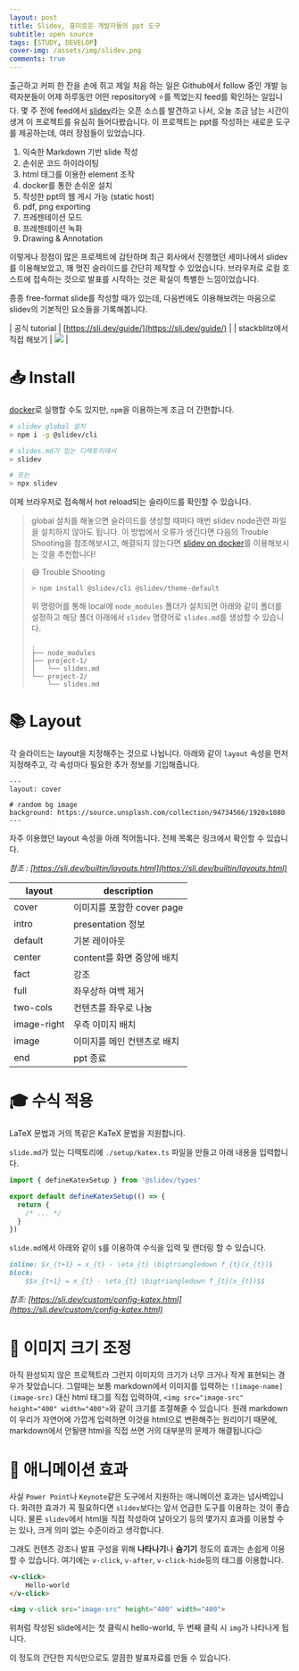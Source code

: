 ```yaml
---
layout: post
title: Slidev, 흥미로운 개발자들의 ppt 도구
subtitle: open source
tags: [STUDY, DEVELOP]
cover-img: /assets/img/slidev.png
comments: true
---
```


출근하고 커피 한 잔을 손에 쥐고 제일 처음 하는 일은 Github에서 follow 중인 개발 능력자분들이 어제 하루동안 어떤 repository에 ⭐를 찍었는지 feed를 확인하는 일입니다. 몇 주 전에 feed에서 [slidev](https://sli.dev/)라는 오픈 소스를 발견하고 나서, 오늘 조금 남는 시간이 생겨 이 프로젝트를 유심히 들어다봤습니다. 이 프로젝트는 ppt를 작성하는 새로운 도구를 제공하는데, 여러 장점들이 있었습니다.

1. 익숙한 Markdown 기반 slide 작성
2. 손쉬운 코드 하이라이팅
3. html 태그를 이용한 element 조작
4. docker를 통한 손쉬운 설치
5. 작성한 ppt의 웹 게시 가능 (static host)
6. pdf, png exporting
7. 프레젠테이션 모드
8. 프레젠테이션 녹화
9. Drawing & Annotation


이렇게나 장점이 많은 프로젝트에 감탄하며 최근 회사에서 진행했던 세미나에서 slidev를 이용해보았고, 꽤 멋진 슬라이드를 간단히 제작할 수 있었습니다. 브라우저로 로컬 호스트에 접속하는 것으로 발표를 시작하는 것은 확실이 특별한 느낌이었습니다.

종종 free-format slide를 작성할 때가 있는데, 다음번에도 이용해보려는 마음으로 slidev의 기본적인 요소들을 기록해봅니다.

| 공식 tutorial | [https://sli.dev/guide/](https://sli.dev/guide/) |
| stackblitz에서 직접 해보기 | [![](https://developer.stackblitz.com/img/open_in_stackblitz.svg)](https://sli.dev/new) |


# 📥 Install

[docker](https://sli.dev/guide/install.html#install-globally)로 실행할 수도 있지만, `npm`을 이용하는게 조금 더 간편합니다.

```bash
# slidev global 설치
> npm i -g @slidev/cli

# slides.md가 있는 디렉토리에서
> slidev

# 또는
> npx slidev
```

이제 브라우저로 접속해서 hot reload되는 슬라이드를 확인할 수 있습니다. 

> global 설치를 해놓으면 슬라이드를 생성할 때마다 매번 slidev node관련 파일을 설치하지 않아도 됩니다. 이 방법에서 오류가 생긴다면 다음의 Trouble Shooting을 참조해보시고, 해결되지 않는다면 [slidev on docker](https://sli.dev/guide/install.html#install-on-docker)를 이용해보시는 것을 추천합니다!

> 😅 Trouble Shooting
> ```
> > npm install @slidev/cli @slidev/theme-default
> ```
> 위 명령어를 통해 local에 `node_modules` 폴더가 설치되면 아래와 같이 폴더를 설정하고 해당 폴더 아래에서 `slidev` 명령어로 `slides.md`를 생성할 수 있습니다.
> ```
> .
> ├── node_modules
> ├── project-1/
> │   └── slides.md
> └── project-2/
>     └── slides.md
> ```


# 📚 Layout

각 슬라이드는 layout을 지정해주는 것으로 나뉩니다. 아래와 같이 `layout` 속성을 먼저 지정해주고, 각 속성마다 필요한 추가 정보를 기입해줍니다.
```
---
layout: cover

# random bg image
background: https://source.unsplash.com/collection/94734566/1920x1080
---
```

자주 이용했던 layout 속성을 아래 적어둡니다. 전체 목록은 링크에서 확인할 수 있습니다.

_참조 : [https://sli.dev/builtin/layouts.html](https://sli.dev/builtin/layouts.html)_

| layout | description |
| --- | --- |
| cover | 이미지를 포함한 cover page |
| intro | presentation 정보 |
| default | 기본 레이아웃 |
| center | content를 화면 중앙에 배치 |
| fact | 강조 |
| full | 좌우상하 여백 제거 |
| two-cols | 컨텐츠를 좌우로 나눔 |
| image-right | 우측 이미지 배치 |
| image | 이미지를 메인 컨텐츠로 배치 |
| end | ppt 종료 |


# 🎓 수식 적용

LaTeX 문법과 거의 똑같은 KaTeX 문법을 지원합니다. 

`slide.md`가 있는 디렉토리에 `./setup/katex.ts` 파일을 만들고 아래 내용을 입력합니다.

```ts
import { defineKatexSetup } from '@slidev/types'

export default defineKatexSetup(() => {
  return {
    /* ... */
  }
})
```

`slide.md`에서 아래와 같이 `$`를 이용하여 수식을 입력 및 랜더링 할 수 있습니다.

```md
inline: $x_{t+1} = x_{t} - \eta_{t} \bigtriangledown f_{t}(x_{t})$
block:
    $$x_{t+1} = x_{t} - \eta_{t} \bigtriangledown f_{t}(x_{t})$$
```

_참조: [https://sli.dev/custom/config-katex.html](https://sli.dev/custom/config-katex.html)_


# 🎨 이미지 크기 조정

아직 완성되지 않은 프로젝트라 그런지 이미지의 크기가 너무 크거나 작게 표현되는 경우가 잦았습니다. 그럴때는 보통 markdown에서 이미지를 입력하는 `![image-name](image-src)` 대신 html 태그를 직접 입력하여, `<img src="image-src" height="400" width="400">`와 같이 크기를 조절해줄 수 있습니다. 원래 markdown이 우리가 자연어에 가깝게 입력하면 이것을 html으로 변환해주는 원리이기 때문에, markdown에서 안될땐 html을 직접 쓰면 거의 대부분의 문제가 해결됩니다😉


# 🎠 애니메이션 효과

사실 `Power Point`나 `Keynote`같은 도구에서 지원하는 애니메이션 효과는 넘사벽입니다. 화려한 효과가 꼭 필요하다면 `slidev`보다는 앞서 언급한 도구를 이용하는 것이 좋습니다. 물론 `slidev`에서 html을 직접 작성하여 날아오기 등의 몇가지 효과를 이용할 수는 있나, 크게 의미 없는 수준이라고 생각합니다.

그래도 컨텐츠 강조나 발표 구성을 위해 **나타나기**나 **숨기기** 정도의 효과는 손쉽게 이용할 수 있습니다. 여기에는 `v-click`, `v-after`, `v-click-hide`등의 태그를 이용합니다.

```html
<v-click>
    Hello-world
</v-click>

<img v-click src="image-src" height="400" width="400">
```
위처럼 작성된 slide에서는 첫 클릭시 hello-world, 두 번째 클릭 시 `img`가 나타나게 됩니다.

이 정도의 간단한 지식만으로도 깔끔한 발표자료를 만들 수 있습니다. 